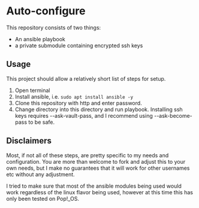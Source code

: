 # Auto-configure
This repository consists of two things:
- An ansible playbook
- a private submodule containing encrypted ssh keys

## Usage
This project should allow a relatively short list of steps for setup.

1. Open terminal
2. Install ansible, i.e. `sudo apt install ansible -y`
3. Clone this repository with http and enter password.
4. Change directory into this directory and run playbook.
  Installing ssh keys requires --ask-vault-pass, and I recommend using --ask-become-pass to be safe.

## Disclaimers
Most, if not all of these steps, are pretty specific to my needs and configuration. You are more than welcome to fork and adjust this to your own needs, but I make no guarantees that it will work for other usernames etc without any adjustment.

I tried to make sure that most of the ansible modules being used would work regardless of the linux flavor being used, however at this time this has only been tested on Pop!_OS.

